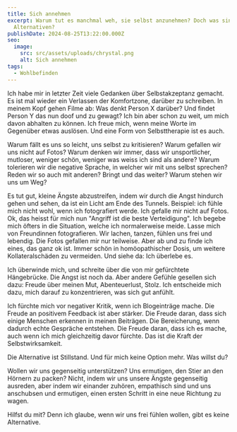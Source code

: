 ```yaml
---
title: Sich annehmen
excerpt: Warum tut es manchmal weh, sie selbst anzunehmen? Doch was sind die
  Alternativen?
publishDate: 2024-08-25T13:22:00.000Z
seo:
  image:
    src: src/assets/uploads/chrystal.png
    alt: Sich annehmen
tags:
  - Wohlbefinden
---
```


Ich habe mir in letzter Zeit viele Gedanken über Selbstakzeptanz gemacht. Es ist mal wieder ein Verlassen der Komfortzone, darüber zu schreiben. In meinem Kopf gehen Filme ab: Was denkt Person X darüber? Und findet Person Y das nun doof und zu gewagt? Ich bin aber schon zu weit, um mich davon abhalten zu können. Ich freue mich, wenn meine Worte im Gegenüber etwas auslösen. Und eine Form von Selbsttherapie ist es auch.

Warum fällt es uns so leicht, uns selbst zu kritisieren? Warum gefallen wir uns nicht auf Fotos? Warum denken wir immer, dass wir unsportlicher, mutloser, weniger schön, weniger was weiss ich sind als andere? Warum tolerieren wir die negative Sprache, in welcher wir mit uns selbst sprechen? Reden wir so auch mit anderen? Bringt und das weiter? Warum stehen wir uns um Weg?

Es tut gut, kleine Ängste abzustreifen, indem wir durch die Angst hindurch gehen und sehen, da ist ein Licht am Ende des Tunnels. Beispiel: ich fühle mich nicht wohl, wenn ich fotografiert werde. Ich gefalle mir nicht auf Fotos. Ok, das heisst für mich nun "Angriff ist die beste Verteidigung". Ich begebe mich öfters in die Situation, welche ich normalerweise meide. Lasse mich von Freundinnen fotografieren. Wir lachen, tanzen, fühlen uns frei und lebendig. Die Fotos gefallen mir nur teilweise. Aber ab und zu finde ich eines, das ganz ok ist. Immer schön in homöopathischer Dosis, um weitere Kollateralschäden zu vermeiden. Und siehe da: Ich überlebe es.

Ich überwinde mich, und schreite über die von mir gefürchtete Hängebrücke. Die Angst ist noch da. Aber andere Gefühle gesellen sich dazu: Freude über meinen Mut, Abenteuerlust, Stolz. Ich entscheide mich dazu, mich darauf zu konzentrieren, was sich gut anfühlt.

Ich fürchte mich vor negativer Kritik, wenn ich Blogeinträge mache. Die Freude an positivem Feedback ist aber stärker. Die Freude daran, dass sich einige Menschen erkennen in meinen Beiträgen. Die Bereicherung, wenn dadurch echte Gespräche entstehen. Die Freude daran, dass ich es mache, auch wenn ich mich gleichzeitig davor fürchte. Das ist die Kraft der Selbstwirksamkeit.

Die Alternative ist Stillstand. Und für mich keine Option mehr. Was willst du?

Wollen wir uns gegenseitig unterstützen? Uns ermutigen, den Stier an den Hörnern zu packen? Nicht, indem wir uns unsere Ängste gegenseitig ausreden, aber indem wir einander zuhören, empathisch sind und uns anschubsen und ermutigen, einen ersten Schritt in eine neue Richtung zu wagen.

Hilfst du mit? Denn ich glaube, wenn wir uns frei fühlen wollen, gibt es keine Alternative.
